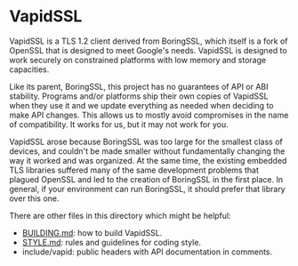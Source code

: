 # VapidSSL

VapidSSL is a TLS 1.2 client derived from BoringSSL, which itself is a fork of
OpenSSL that is designed to meet Google's needs.  VapidSSL is designed to work
securely on constrained platforms with low memory and storage capacities.

Like its parent, BoringSSL, this project has no guarantees of API or ABI
stability. Programs and/or platforms ship their own copies of VapidSSL when they
use it and we update everything as needed when deciding to make API changes.
This allows us to mostly avoid compromises in the name of compatibility. It
works for us, but it may not work for you.

VapidSSL arose because BoringSSL was too large for the smallest class of
devices, and couldn't be made smaller without fundamentally changing the way it
worked and was organized.  At the same time, the existing embedded TLS libraries
suffered many of the same development problems that plagued OpenSSL and led to
the creation of BoringSSL in the first place. In general, if your environment
can run BoringSSL, it should prefer that library over this one.

There are other files in this directory which might be helpful:

  * [BUILDING.md](/BUILDING.md): how to build VapidSSL.
  * [STYLE.md](/STYLE.md): rules and guidelines for coding style.
  * include/vapid: public headers with API documentation in comments.

